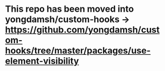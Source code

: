 # This repo has been moved into yongdamsh/custom-hooks -> https://github.com/yongdamsh/custom-hooks/tree/master/packages/use-element-visibility
